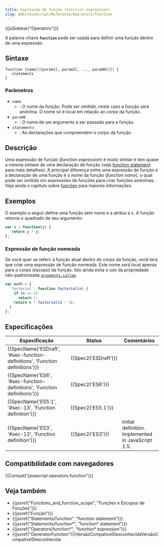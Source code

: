 ```yaml
---
title: Expressão de função (function expression)
slug: Web/JavaScript/Reference/Operators/function
---
```


{{jsSidebar("Operators")}}

A palavra-chave **`function`** pode ser usada para definir uma função dentro de uma expressão.

## Sintaxe

```
function [name]([param1[, param2[, ..., paramN]]]) {
   statements
}
```

### Parâmetros

- `name`
  - : O nome da função. Pode ser omitido, neste caso a função será anônima. O nome só é local em relação ao corpo da função.
- `paramN`
  - : O nome de um argumento a ser passado para a função.
- `statements`
  - : As declarações que compreendem o corpo da função.

## Descrição

Uma expressão de função (_function expression_) é muito similar e tem quase a mesma sintaxe de uma declaração de função (veja [function statement](/pt-BR/docs/Web/JavaScript/Reference/Statements/function) para mais detalhes). A principal diferença entre uma expressão de função e a declaração de uma função é o nome da função (_function name_)_,_ o qual pode ser omitido em expressões de funções para criar funções anônimas. Veja ainda o capítulo sobre [funções](/pt-BR/docs/Web/JavaScript/Reference/Functions) para maiores informações.

## Exemplos

O exemplo a seguir define uma função sem nome e a atribui a x. A função retorna o quadrado de seu argumento:

```js
var x = function(y) {
   return y * y;
};
```

### Expressão de função nomeada

Se você quer se referir à função atual dentro do corpo da função, você terá que criar uma expressão de função nomeada. Este nome será local apenas para o corpo (escopo) da função. Isto ainda evita o uso da propriedade não-padronizada [`arguments.callee`](/pt-BR/docs/Web/JavaScript/Reference/Functions/arguments/callee).

```js
var math = {
  'factorial': function factorial(n) {
    if (n <= 1)
      return 1;
    return n * factorial(n - 1);
  }
};
```

## Especificações

| Especificação                                                                                        | Status                       | Comentários                                        |
| ---------------------------------------------------------------------------------------------------- | ---------------------------- | -------------------------------------------------- |
| {{SpecName('ESDraft', '#sec-function-definitions', 'Function definitions')}} | {{Spec2('ESDraft')}} |                                                    |
| {{SpecName('ES6', '#sec-function-definitions', 'Function definitions')}}     | {{Spec2('ES6')}}         |                                                    |
| {{SpecName('ES5.1', '#sec-13', 'Function definition')}}                             | {{Spec2('ES5.1')}}     |                                                    |
| {{SpecName('ES3', '#sec-13', 'Function definition')}}                             | {{Spec2('ES3')}}         | Initial definition. Implemented in JavaScript 1.5. |

## Compatibilidade com navegadores

{{Compat("javascript.operators.function")}}

## Veja também

- {{jsxref("Functions_and_function_scope", "Funções e Escopos de Funções")}}
- {{jsxref("Função")}}
- {{jsxref("Statements/function", "function statement")}}
- {{jsxref("Statements/function*", "function* statement")}}
- {{jsxref("Operators/function*", "function* expression")}}
- {{jsxref("GeneratorFunction")}}VersãoCompatívelDesconhecidaVersãoCompatívelDesconhecida

